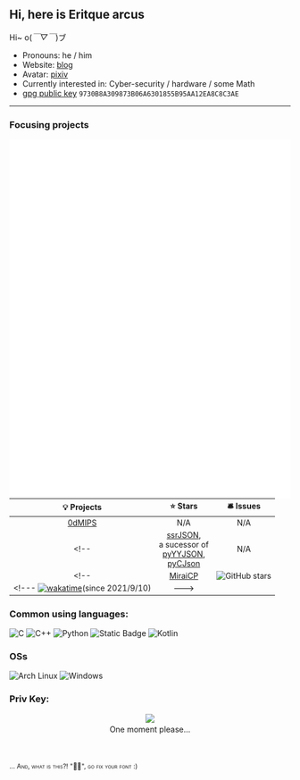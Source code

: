 ## Hi, here is Eritque arcus

Hi~ o(*￣▽￣*)ブ

- Pronouns: he / him
- Website: [blog](https://ikuyo.dev)
- Avatar: [pixiv](https://www.pixiv.net/artworks/102723010)
- Currently interested in: Cyber-security / hardware / some Math
- [gpg public key](https://ikuyo.dev/files/3R17QU34RCUS.pub) `9730B8A309873B06A6301855B95AA12EA8C8C3AE`
---

### Focusing projects

<img align="right" src="https://github.com/Nambers/Nambers/blob/main/github-metrics.svg?raw=true" />

| 💡 Projects | ⭐ Stars | 🛎 Issues|
|   :-----:   |  :-----:  |  :-----: |
| [0dMIPS](https://github.com/Nambers/0dMIPS) | N/A | N/A |
<!-- | [ssrJSON](https://github.com/Antares0982/ssrjson),<br/>a sucessor of<br/>[pyYYJSON](https://github.com/0ph1uch1/pyyjson),<br/>[pyCJson](https://github.com/0ph1uch1/pycjson) | N/A | N/A | -->
<!-- | [MiraiCP](https://github.com/Nambers/MiraiCP) | ![GitHub stars](https://img.shields.io/github/stars/Nambers/MiraiCP) |  ![GitHub issues](https://img.shields.io/github/issues/Nambers/MiraiCP) | -->
<!--- [![wakatime](https://wakatime.com/badge/github/Nambers/MiraiCP.svg)](https://wakatime.com/badge/github/Nambers/MiraiCP)(since 2021/9/10) | --->

<!--- <a href="https://github.com/anuraghazra/github-readme-stats"><img align="right" src="https://github-readme-stats.vercel.app/api?theme=vue&include_all_commits=true&username=Nambers&show_icons=true&hide_border=true"></a> --->


### Common using languages:
![C](https://img.shields.io/badge/C-00599C?logo=c&logoColor=white)
![C++](https://img.shields.io/badge/C++-%2300599C.svg?logo=c%2B%2B&logoColor=white)
![Python](https://img.shields.io/badge/Python-3776AB?logo=python&logoColor=fff)
![Static Badge](https://img.shields.io/badge/SystemVerilog-6f42c1)
![Kotlin](https://img.shields.io/badge/Kotlin-%237F52FF.svg?logo=kotlin&logoColor=white)

### OSs
![Arch Linux](https://img.shields.io/badge/ArchLinux%20w/%20Hyprland-1793D1?logo=arch-linux&logoColor=fff)
	![Windows](https://custom-icon-badges.demolab.com/badge/Windows11-0078D6?logo=windows11&logoColor=white)

### Priv Key:
<p align="center">
  <a href="https://www.youtube.com/watch?v=dQw4w9WgXcQ">
    <img src="https://github.githubassets.com/images/mona-loading-default.gif" width="7%"/>
  </a>
  <br/>
  <span> One moment please... </span>
</p>
<br/><br/>
<small style="font-variant: small-caps;">... And, what is this?! "", go fix your font :)</small>

